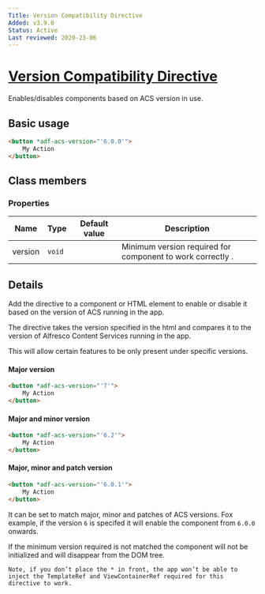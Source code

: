 ```yaml
---
Title: Version Compatibility Directive
Added: v3.9.0
Status: Active
Last reviewed: 2020-23-06
---
```


# [Version Compatibility Directive](../../../lib/core/directives/version-compatibility.directive.ts "Defined in version-compatibility.directive.ts")

Enables/disables components based on ACS version in use.

## Basic usage

```html
<button *adf-acs-version="'6.0.0'">
    My Action
</button>
```

## Class members

### Properties

| Name    | Type   | Default value | Description                                                |
| ------- | ------ | ------------- | ---------------------------------------------------------- |
| version | `void` |               | Minimum version required for component to work correctly . |

## Details

Add the directive to a component or HTML element to enable or disable it based on the version of ACS running in the app.

The directive takes the version specified in the html and compares it to the version of Alfresco Content Services running in the app. 

This will allow certain features to be only present under specific versions. 

#### Major version

```html
<button *adf-acs-version="'7'">
    My Action
</button>
```

#### Major and minor version

```html
<button *adf-acs-version="'6.2'">
    My Action
</button>
```

#### Major, minor and patch version

```html
<button *adf-acs-version="'6.0.1'">
    My Action
</button>
```

It can be set to match major, minor and patches of ACS versions. Fox example, if the version `6` is specifed it will enable the component from `6.0.0` onwards. 

If the minimum version required is not matched the component will not be initialized and will disappear from the DOM tree.

    Note, if you don’t place the * in front, the app won’t be able to inject the TemplateRef and ViewContainerRef required for this directive to work. 
